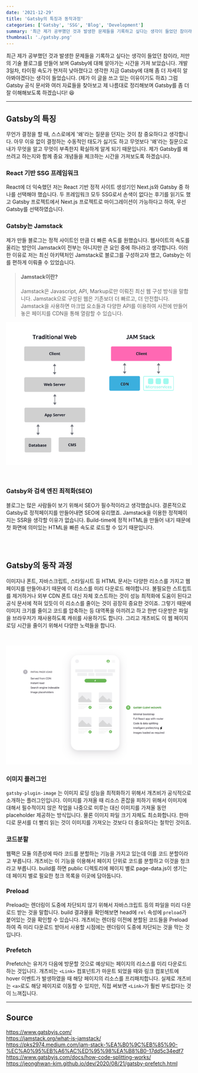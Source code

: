 ```yaml
---
date: '2021-12-29'
title: 'Gatsby의 특징과 동작과정'
categories: ['Gatsby', 'SSG', 'Blog', 'Development']
summary: '최근 제가 공부했던 것과 발생한 문제들을 기록하고 싶다는 생각이 들었던 참이라, 저만의 기술 블로그를 만들어 보며 Gatsby에 대해 알아가는 시간을 가져 보았습니다. 개발 3일차, 타이핑 속도가 현저히 낮아졌다고 생각한 지금 Gatsby에 대해 좀 더 자세히 알아봐야겠다는 생각이 들었습니다. (제가 이 글을 쓰고 있는 이유이기도 하죠) 그럼 Gatsby 공식 문서와 여러 자료들을 찾아보고 제 나름대로 정리해보며 Gatsby를 좀 더 잘 이해해보도록 하겠습니다! 😆'
thumbnail: './gatsby.png'
---
```


최근 제가 공부했던 것과 발생한 문제들을 기록하고 싶다는 생각이 들었던 참이라, 저만의 기술 블로그를 만들어 보며 Gatsby에 대해 알아가는 시간을 가져 보았습니다. 개발 3일차, 타이핑 속도가 현저히 낮아졌다고 생각한 지금 Gatsby에 대해 좀 더 자세히 알아봐야겠다는 생각이 들었습니다. (제가 이 글을 쓰고 있는 이유이기도 하죠) 그럼 Gatsby 공식 문서와 여러 자료들을 찾아보고 제 나름대로 정리해보며 Gatsby를 좀 더 잘 이해해보도록 하겠습니다! 😆

---

## Gatsby의 특징

무언가 결정을 할 때, 스스로에게 '왜'라는 질문을 던지는 것이 참 중요하다고 생각합니다. 아무 이유 없이 결정하는 수동적인 태도가 싫기도 하고 무엇보다 '왜'라는 질문으로 내가 무엇을 알고 무엇이 부족한지 확실하게 알게 되기 때문입니다. 제가 Gatsby를 왜 쓰려고 하는지와 함께 중요 개념들을 체크하는 시간을 가져보도록 하겠습니다.

### React 기반 SSG 프레임워크

React에 더 익숙했던 저는 React 기반 정적 사이트 생성기인 Next.js와 Gatsby 중 하나를 선택해야 했습니다. 두 프레임워크 모두 SSG로서 손색이 없다는 후기를 읽기도 했고 Gatsby 프로젝트에서 Next.js 프로젝트로 마이그레이션이 가능하다고 하여, 우선 Gatsby를 선택하였습니다.

### Gatsby는 Jamstack

제가 만들 블로그는 정적 사이트인 만큼 더 빠른 속도를 원했습니다. 웹사이트의 속도를 올리는 방안이 Jamstack이 전부는 아니지만 큰 요인 중에 하나라고 생각합니다. 이러한 이유로 저는 최신 아키텍처인 Jamstack로 블로그를 구성하고자 했고, Gatsby는 이를 편하게 이뤄줄 수 있었습니다.

> #### Jamstack이란?
>
> Jamstack은 Javascript, API, Markup로만 이뤄진 최신 웹 구성 방식을 말합니다. Jamstack으로 구성된 웹은 기존보더 더 빠르고, 더 안전합니다. Jamstack을 사용하면 마크업 요소들과 다양한 API를 이용하여 사전에 만들어 놓은 페이지를 CDN을 통해 열람할 수 있습니다.

![jamstack](./jamstack.png)

<br>

### Gatsby와 검색 엔진 최적화(SEO)

블로그는 많은 사람들이 보기 위해서 SEO가 필수적이라고 생각했습니다. 결론적으로 Gatsby로 정적페이지를 만들어내면 SEO에 유리했죠. Jamstack을 이용한 정적페이지는 SSR을 생각할 이유가 없습니다. Build-time에 정적 HTML을 만들어 내기 때문에 첫 화면에 의미있는 HTML을 빠른 속도로 로드할 수 있기 때문입니다.

<br>
<br>

## Gatsby의 동작 과정

이미지나 폰트, 자바스크립트, 스타일시트 등 HTML 문서는 다양한 리소스를 가지고 웹페이지를 만들어내기 때문에 이 리소스를 미리 다운로드 해야합니다. 불필요한 스트립트를 제거하거나 외부 CDN 폰트 대신 자체 호스트하는 것이 성능 최적화에 도움이 된다고 공식 문서에 적혀 있듯이 이 리소스를 줄이는 것이 굉장히 중요한 것이죠. 그렇기 때문에 이미지 크기를 줄이고 코드를 압축하는 등 대역폭을 아끼려고 하고 한번 다운받은 파일을 브라우저가 재사용하도록 캐쉬를 사용하기도 합니다. 그리고 개츠비도 이 웹 페이지 로딩 시간을 줄이기 위해서 다양한 노력들을 합니다.

<br>

![gatsby2](./gatsby2.png)

### 이미지 플러그인

`gatsby-plugin-image` 는 이미지 로딩 성능을 최적화하기 위해서 개츠비가 공식적으로 소개하는 플러그인입니다. 이미지를 가져올 때 리소스 혼잡을 피하기 위해서 이미지에 대해서 필수적이지 않은 작업을 나중으로 미루는 대신 이미지를 가져올 동안 placeholder 제공하는 방식입니다. 물론 이미지 파일 크기 자체도 최소화합니다. 한마디로 문서를 더 빨리 읽는 것이 이미지를 가져오는 것보다 더 중요하다는 철학인 것이죠.

### 코드분할

웹팩은 모듈 의존성에 따라 코드를 분할하는 기능을 가지고 있는데 이를 코드 분할이라고 부릅니다. 개츠비는 이 기능을 이용해서 페이지 단위로 코드를 분할하고 이것을 청크라고 부릅니다. build를 하면 public 디렉토리에 페이지 별로 page-data.js이 생기는데 페이지 별로 필요한 청크 목록을 이곳에 담아둡니다.

### Preload

Preload는 렌더링이 도중에 차단되지 않기 위해서 자바스크립트 등의 파일을 미리 다운로드 받는 것을 말합니다. build 결과물을 확인해보면 head에 `rel` 속성에 `preload`가 붙어있는 것을 확인할 수 있습니다. 개츠비는 렌더링 이전에 분할된 코드들을 Preload하여 즉 미리 다운로드 받아서 사용할 시점에는 렌더링이 도중에 차단되는 것을 막는 것입니다.

### Prefetch

Prefetch는 유저가 다음에 방문할 것으로 예상되는 페이지의 리소스를 미리 다운로드 하는 것입니다. 개츠비는 `<Link>`
컴포넌트가 마운트 되었을 때와 링크 컴포넌트에 hover 이벤트가 발생하였을 때 해당 페이지의 리소스를 프리패치합니다.
실제로 개츠비는 `<a>`로도 해당 페이지로 이동할 수 있지만, 직접 써보면 `<Link>`가 훨씬 부드럽다는 것이 느껴집니다.

---

## Source

https://www.gatsbyjs.com/<br>
https://jamstack.org/what-is-jamstack/<br>
https://pks2974.medium.com/jam-stack-%EA%B0%9C%EB%85%90-%EC%A0%95%EB%A6%AC%ED%95%98%EA%B8%B0-17dd5c34edf7<br>
https://www.gatsbyjs.com/docs/how-code-splitting-works/<br>
https://jeonghwan-kim.github.io/dev/2020/08/21/gatsby-prefetch.html<br>
